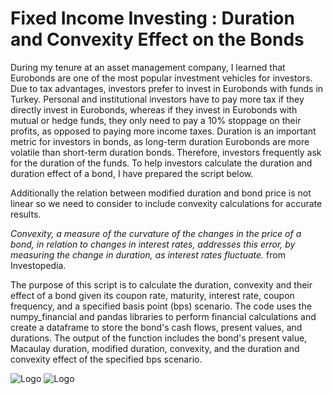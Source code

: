 # Fixed Income Investing : Duration and Convexity Effect on the Bonds

During my tenure at an asset management company, I learned that Eurobonds are one of the most popular investment vehicles for investors. Due to tax advantages, investors prefer to invest in Eurobonds with funds in Turkey. Personal and institutional investors have to pay more tax if they directly invest in Eurobonds, whereas if they invest in Eurobonds with mutual or hedge funds, they only need to pay a 10% stoppage on their profits, as opposed to paying more income taxes. Duration is an important metric for investors in bonds, as long-term duration Eurobonds are more volatile than short-term duration bonds. Therefore, investors frequently ask for the duration of the funds. To help investors calculate the duration and duration effect of a bond, I have prepared the script below. 

Additionally the relation between modified duration and bond price is not linear so we need to consider to include convexity calculations for accurate results.

*Convexity, a measure of the curvature of the changes in the price of a bond, in relation to changes in interest rates, addresses this error, by measuring the change in duration, as interest rates fluctuate.* from Investopedia.

The purpose of this script is to calculate the duration, convexity and their effect of a bond given its coupon rate, maturity, interest rate, coupon frequency, and a specified basis point (bps) scenario. The code uses the numpy_financial and pandas libraries to perform financial calculations and create a dataframe to store the bond's cash flows, present values, and durations. The output of the function includes the bond's present value, Macaulay duration, modified duration, convexity, and the duration and convexity effect of the specified bps scenario. 


 ![Logo](https://cdn.educba.com/academy/wp-content/uploads/2019/12/Macaulay-Duration-Formula.jpg)
 ![Logo](https://www.investopedia.com/thmb/sWdOeyNmFkhjEyWUlQtC-MztFGQ=/750x0/filters:no_upscale():max_bytes(150000):strip_icc():format(webp)/DurationandConvexitytoMeasureBondRisk2-0429456c85984ad3b220cd23a760cda5.png)
